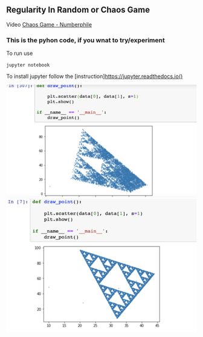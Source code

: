 ## Regularity In Random or Chaos Game



Video [Chaos Game - Numberphile](https://www.youtube.com/watch?v=kbKtFN71Lfs)

### This is the pyhon code, if you wnat to try/experiment

To run use
```
jupyter notebook
```

To install jupyter follow the [instruction]https://jupyter.readthedocs.io()

![3points](img1.png)
![5points](img2.png)

